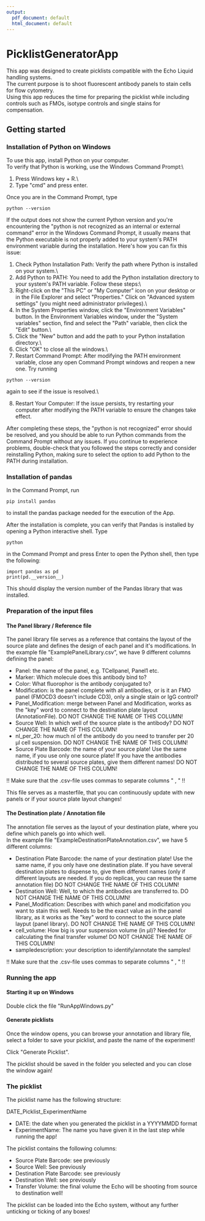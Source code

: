 ```yaml
---
output:
  pdf_document: default
  html_document: default
---
```


# PicklistGeneratorApp

This app was designed to create picklists compatible with the Echo Liquid handling systems.\
The current purpose is to shoot fluorescent antibody panels to stain cells for flow cytometry.\
Using this app reduces the time for preparing the picklist while including controls such as FMOs, isotype controls and single stains for compensation.

## Getting started

### Installation of Python on Windows

To use this app, install Python on your computer.\
To verify that Python is working, use the Windows Command Prompt:\
1. Press Windows key + R.\
2. Type "cmd" and press enter.

Once you are in the Command Prompt, type

```{bash}
python --version
```

If the output does not show the current Python version and you're encountering the "python is not recognized as an internal or external command" error in the Windows Command Prompt, it usually means that the Python executable is not properly added to your system's PATH environment variable during the installation. Here's how you can fix this issue:

1.  Check Python Installation Path: Verify the path where Python is installed on your system.\
2.  Add Python to PATH: You need to add the Python installation directory to your system's PATH variable. Follow these steps:\
3.  Right-click on the "This PC" or "My Computer" icon on your desktop or in the File Explorer and select "Properties." Click on "Advanced system settings" (you might need administrator privileges).\
4.  In the System Properties window, click the "Environment Variables" button. In the Environment Variables window, under the "System variables" section, find and select the "Path" variable, then click the "Edit" button.\
5.  Click the "New" button and add the path to your Python installation directory.\
6.  Click "OK" to close all the windows.\
7.  Restart Command Prompt: After modifying the PATH environment variable, close any open Command Prompt windows and reopen a new one. Try running

```{bash}
python --version
```

again to see if the issue is resolved.\

8.  Restart Your Computer: If the issue persists, try restarting your computer after modifying the PATH variable to ensure the changes take effect.

After completing these steps, the "python is not recognized" error should be resolved, and you should be able to run Python commands from the Command Prompt without any issues. If you continue to experience problems, double-check that you followed the steps correctly and consider reinstalling Python, making sure to select the option to add Python to the PATH during installation.

### Installation of pandas

In the Command Prompt, run

```{bash}
pip install pandas
```

to install the pandas package needed for the execution of the App.

After the installation is complete, you can verify that Pandas is installed by opening a Python interactive shell. Type

```{bash}
python
```

in the Command Prompt and press Enter to open the Python shell, then type the following:

```{python}
import pandas as pd
print(pd.__version__)
```

This should display the version number of the Pandas library that was installed.

### Preparation of the input files

#### The Panel library / Reference file
The panel library file serves as a reference that contains the layout of the source plate and defines the design of each panel and it's modifications.
In the example file "ExamplePanelLibrary.csv", we have 9 different columns defining the panel:  

+ Panel: the name of the panel, e.g. TCellpanel, Panel1 etc.  
+ Marker: Which molecule does this antibody bind to?  
+ Color: What fluorophor is the antibody conjugated to?  
+ Modification: is the panel complete with all antibodies, or is it an FMO panel (FMOCD3 doesn't include CD3), only a single stain or IgG control?  
+ Panel_Modification: merge between Panel and Modification, works as the "key" word to connect to the destination plate layout (AnnotationFile). DO NOT CHANGE THE NAME OF THIS COLUMN!   
+ Source Well: In which well of the source plate is the antibody?  DO NOT CHANGE THE NAME OF THIS COLUMN!   
+ nl_per_20: how much nl of the antibody do you need to transfer per 20 µl cell suspension. DO NOT CHANGE THE NAME OF THIS COLUMN!    
+ Source Plate Barcode: the name of your source plate! Use the same name, if you use only one source plate! If you have the antibodies distributed to several source plates, give them different names! DO NOT CHANGE THE NAME OF THIS COLUMN!   

!! Make sure that the .csv-file uses commas to separate columns " , " !!  

This file serves as a masterfile, that you can continuously update with new panels or if your source plate layout changes!


#### The Destination plate / Annotation file
The annotation file serves as the layout of your destination plate, where you define which panels go into which well.  
In the example file "ExampleDestinationPlateAnnotation.csv", we have 5 different columns:

+ Destination Plate Barcode: the name of your destination plate! Use the same name, if you only have one destination plate. If you have several destination plates to dispense to, give them different names (only if different layouts are needed. If you do replicas, you can reuse the same annotation file) DO NOT CHANGE THE NAME OF THIS COLUMN!   
+ Destination Well: Well, to which the antibodies are transferred to. DO NOT CHANGE THE NAME OF THIS COLUMN!   
+ Panel_Modification: Describes with which panel and modicifation you want to stain this well. Needs to be the exact value as in the panel library, as it works as the "key" word to connect to the source plate layput (panel library). DO NOT CHANGE THE NAME OF THIS COLUMN!  
+ cell_volume: How big is your suspension volume (in µl)? Needed for calculating the final transfer volume! DO NOT CHANGE THE NAME OF THIS COLUMN!   
+ sampledescription: your description to identify/annotate the samples!  

!! Make sure that the .csv-file uses commas to separate columns " , " !!  


### Running the app
#### Starting it up on Windows
Double click the file "RunAppWindows.py"

#### Generate picklists

Once the window opens, you can browse your annotation and library file, select a folder to save your picklist, and paste the name of the experiment!

Click "Generate Picklist".

The picklist should be saved in the folder you selected and you can close the window again!

### The picklist

The picklist name has the following structure:

DATE_Picklist_ExperimentName

+ DATE: the date when you generated the picklist in a YYYYMMDD format   
+ ExperimentName: The name you have given it in the last step while running the app!

The picklist contains the following columns:

+ Source Plate Barcode: see previously   
+ Source Well: See previously   
+ Destination Plate Barcode: see previously   
+ Destination Well: see previously    
+ Transfer Volume: the final volume the Echo will be shooting from source to destination well!    

The picklist can be loaded into the Echo system, without any further unticking or ticking of any boxes!





